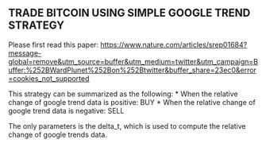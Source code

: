 ## TRADE BITCOIN USING SIMPLE GOOGLE TREND STRATEGY

Please first read this paper: https://www.nature.com/articles/srep01684?message-global=remove&utm_source=buffer&utm_medium=twitter&utm_campaign=Buffer:%252BWardPlunet%252Bon%252Btwitter&buffer_share=23ec0&error=cookies_not_supported

This strategy can be summarized as the following:
    * When the relative change of google trend data is positive: BUY
    * When the relative change of google trend data is negative: SELL

The only parameters is the delta_t, which is used to compute the relative change of google trends data.

